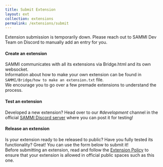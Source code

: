 ```yaml
---
title: Submit Extension
layout: ext
collection: extensions
permalink: /extensions/submit
---
```


<link rel="stylesheet" href="https://cdn.jsdelivr.net/npm/easymde/dist/easymde.min.css">
<script src="https://cdn.jsdelivr.net/npm/easymde/dist/easymde.min.js"></script>

<div class="alert alert-warning mt-2" role="alert">Extension submission is temporarily down. Please reach out to SAMMI Dev Team on Discord to manually add an entry for you.</div>

#### Create an extension
SAMMI communicates with all its extensions via Bridge.html and its own websocket.\
Information about how to make your own extension can be found in `SAMMI/Bridge/how to make an extension.txt` file.\
We encourage you to go over a few premade extensions to understand the process.

#### Test an extension
Developed a new extension? Head over to our *#development* channel in the official [SAMMI Discord
server](https://discord.gg/dXez8Zh) where you can post it for testing!

#### Release an extension
Is your extension ready to be released to public? Have you fully tested its functionality? Great! You can use the form
below to submit it!\
Before submitting an extension, read and follow the [Extension Policy](/extensions/policy) to ensure that your
extension is allowed in official public spaces such as this one.

<!-- 

<div class="mt-2 mb-3">
  <h3>Submission Form</h3>
</div>
<form id="extsubmit" method="POST"
  action="https://sammi-extensions.fly.dev/v3/entry/github/SAMMISolutions/SAMMISolutions.github.io/main/comments">
  <input name="options[redirect]" type="hidden" value="https://sammi.solutions/extensions/success">
  <input name="options[type]" type="hidden" value="extensions">
  <input name="fields[permalink]" id ="permalink" type="hidden" value="">
  <input type="hidden" name="options[reCaptcha][siteKey]" value="6LfngIchAAAAACHlqsIJfug4hklCbQ-xVtj-cYgr">
  <input type="hidden" name="options[reCaptcha][secret]"
    value="wJ00df8IWnE9HQUfoz1/srMkPRbhKAZIXTR2Nntf6Grp/tVRrDjj9HDaQkCezYc7huo9X34OY4E9Huu4pGhVufWoJYTgYovqjtyteJzhnCtQSWS4Etwyqiv+ZEWPQJQnxEqsF+Gy+mkVc79OT0vJPjUKt40Mz6o+YI1ja3fPtc1keCmOuEcVKiH7zfNc5bxaZDx+TRnXDnjoC8No8C0Mn45oozaEuUGBsqu7JKX3ody+iysYbzEursdduXsmcEpDjfME3OGVo8S9fTIbdN6w6M+0qZxWgPKo9GDXG8J7aBbGgihray+fKFbiMSypAbJvCc8BUHV01fBRRIINj2xY1g==">
  <div class="mt-2 mb-3">
    <h5>Developer Information</h5>
  </div>
  <div class="input-group">
    {% include input_multi.html type="text" name="developer_name" desc="Developer Name" required="true" %}
    {% include input_multi.html type="text" name="discord_username" desc="Discord Username" %}
  </div>
  <div class="mx-2 mt-0 pt-0 mb-2">Your email and access key can be later used to modify your existing extension.</div>
  <div class="input-group">
    {% include input_multi.html type="text" name="developer_email" desc="Developer Email" required="true" %}
    {% include input_multi.html type="text" name="password" desc="Access Key" required="true" %}
  </div>
  {% include input.html type="url" name="developer_url" desc="Developer Url (include https)" %}
  <div class="mt-2 mb-3">
    <h5>Extension Information</h5>
  </div>
  <div class="input-group">
    {% include input_multi.html type="text" name="title" desc="Title" required="true" %}
    <select class="form-select mx-2 mb-2 w-auto required" id="category" name="fields[category]" aria-label="Category" required>
      <option selected value="">Category</option>
      <option value="alerts">Alerts</option>
      <option value="audio">Music & Audio</option>
      <option value="games">Games</option>
      <option value="productivity">Productivity</option>
      <option value="social">Social & Communication</option>
      <option value="utilities">Utilities</option>
      <option value="twitch">Twitch</option>
      <option value="youtube">YouTube</option>
      <option value="miscellaneous">Miscellaneous</option>
    </select>
  </div>

  {% include input.html type="text" name="desc" desc="Short Description (10 words or less)" required="true" %}

  {% include input_image.html name="icon_ex" desc="Icon URL" info="Icon must be 315x250 maximum Imgur link, for example:
  <code>https://i.imgur.com/XXX.png</code>" %}

  {% include input.html type="text" name="trailer_ex" desc="YouTube Trailer" info="Trailer must be YouTube Embed URL, for
  example <code>https://www.youtube.com/embed/biO0ffqMn5Q</code>" %}

  {% include input.html type="text" name="screenshots_ex" desc="Screenshots" info="Screenshots must be Imgur links
  separated by commas, for example: <code>https://i.imgur.com/XXX.png, https://i.imgur.com/YYY.png</code>"%}

  <div class="input-group">
    {% include input_multi.html type="text" name="sammi_version" desc="Min SAMMI Version" required="true" %}
    {% include input_multi.html type="text" name="platform" desc="Platform (Twitch, YouTube, Any)" required="true" %}
  </div>

  <div class="input-group">
    {% include input_multi.html type="text" name="version" desc="Latest Version" required="true" %}
    {% include input_multi.html type="url" name="download_url" desc="Download URL (include https)" required="true"%}
  </div>
  <div class="mb-3">
  {% include input.html type="url" name="setup_url" desc="Setup URL (include https)" info="Fill out setup URL if you prefer to use your
  own source" %}
 </div>

  {% include input_text.html name="overview" desc="Overview" info="Overview of extension's functionalities. Accepts
  markdown. <br />Special
  YouTube video insertion formatting: <code>[video](https://www.youtube.com/embed/XXX)[/video]</code>" required="true"%}


  {% include input_text.html name="setup" desc="Setup" info="Extension setup guide. Accepts markdown. <br/> Special YouTube video insertion
  formatting: <code>[video](https://www.youtube.com/embed/XXX)[/video]</code>"%}
  <div class="mt-2 mb-3">
    <h5>Privacy Policy Information</h5>
  </div>

  {% include input_checkbox.html name="privacy_collect" desc="Check if your extension will be collecting any user
  data."%}

  <div class="ms-3 mt-2"><b>If you checked you will be collecting user data, please check all that you will be
      collecting from the users below:</b></div>
  <div class="mt-2">
    {% include input_checkbox.html name="privacy_personal" desc="Personally identifying information, such as name,
    address, email, age." %}
    {% include input_checkbox.html name="privacy_financial" desc="Financial and payment information, such as
    transactions, credit card numbers, credit ratings, financial statements, payment history" %}
    {% include input_checkbox.html name="privacy_auth" desc="Authentication information, such as passwords, credentials,
    security questions " %}
    {% include input_checkbox.html name="privacy_communication" desc="Personal communications, such as emails, text or
    chat messages, social media posts, or conference calls" %}
    {% include input_checkbox.html name="privacy_location" desc="Location data, such as region, IP, address, GPS
    coordinates, or information about things near the user's device" %}
    {% include input_checkbox.html name="privacy_useractivity" desc="User activity, such as network monitoring, clicks,
    mouse position, scroll, or keystroke logging" %}
  </div>
  <div class="mt-3">
    {% include input.html type="url" name="privacy_website" desc="Privacy Policy Website" %}
    {% include input_text.html name="privacy_policy" info="Please provide your extension's privacy policy (optional)" %}
  </div>
  <div class="mb-1 mt-3">
    <h5>Developer Declaration (mandatory)</h5>
    <b class="mb-1 mt-3"> {% include input_checkbox.html name="policy_declare" desc="I declare that user data is:" required="true" %} </b> 
    <ul>
      <li class="mb-2">Not being sold to third parties.</li>
      <li class="mb-2">Not being used or transferred for purposes that are unrelated to the extension's core functionality</li>
      <li class="mb-2">Not being used or transferred to determine creditworthiness or for lending purposes</li>
    </ul>
  </div>

<div id='recaptcha' data-callback="onSubmit" data-sitekey="6LfngIchAAAAACHlqsIJfug4hklCbQ-xVtj-cYgr" class="g-recaptcha" data-size="invisible"></div>
<button id="submit-ext"  class="btn btn-primary mt-2 mx-2 mb-5" type="submit">Submit for review</button>
</form>
-->

<script>

let overviewMd; let setupMd; let policyMd; 

document.addEventListener('DOMContentLoaded', loadIt)

function loadIt() {
overviewMd = createMD('overview', 'Extension overview and info about its functionalities', "250px", 'overview')
setupMd = createMD('setup', 'Extension setup guide', "250px", 'setup')
policyMd = createMD('privacy_policy', 'Extension Privacy Policy', "100px", 'privacy_policy')
const btn = document.getElementById('submit-ext')
btn.onclick = validate;
  };

function validate (e) {
const form = document.getElementById('extsubmit')
  if(form.checkValidity()) {
        e.preventDefault();
        try {
        grecaptcha.execute();
        grecaptcha.getResponse();
        }
        catch (e){}
      }
    };

function createMD (e, p, h, id) {
const newMDE = new EasyMDE ({
element: document.getElementById(e),
minHeight: h,
autosave: {
		enabled: true,
		uniqueId: id,
		delay: 1000,
	},
placeholder: p

});
return newMDE
}

slugify = ( text ) => {
    return text
    .toString()
    .normalize( 'NFD' )                   
    .replace( /[\u0300-\u036f]/g, '' )  
    .toLowerCase()
    .trim()
    .replace(/\s+/g, '-')
    .replace(/[^\w\-]+/g, '')
    .replace(/\-\-+/g, '-'); 
  };

  function onSubmit(token) {
    const category = document.getElementById('category').value
    const title = document.getElementById('title').value
    const overview = document.getElementById('overview')
    const setup = document.getElementById('setup')
    const policy = document.getElementById('privacy_policy')
    const permalink = `extensions/${category}/${slugify(title)}`
    document.getElementById('permalink').value = permalink
    const policyReplaced = policyMd.value().replace(/(?:\r\n|\r|\n)/g, '<br>');
    const overviewReplaced = overviewMd.value().replace(/(?:\r\n|\r|\n)/g, '<br>');
    const setupReplaced = setupMd.value().replace(/(?:\r\n|\r|\n)/g, '<br>');
    policyMd.value(policyReplaced)
    overviewMd.value(overviewReplaced);
    setupMd.value(setupReplaced);
    policy.value = policyReplaced
    overview.value = overviewReplaced
    setup.value = setupReplaced
    document.getElementById("extsubmit").submit();
  }


</script>
<script src="https://www.google.com/recaptcha/api.js" async defer>
</script>
